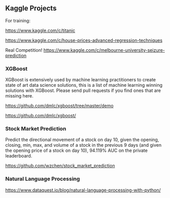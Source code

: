## Kaggle Projects
For training:

https://www.kaggle.com/c/titanic

https://www.kaggle.com/c/house-prices-advanced-regression-techniques

Real Competition!
https://www.kaggle.com/c/melbourne-university-seizure-prediction


### XGBoost
XGBoost is extensively used by machine learning practitioners to create state of art data science solutions, this is a list of machine learning winning solutions with XGBoost. Please send pull requests if you find ones that are missing here.

https://github.com/dmlc/xgboost/tree/master/demo

https://github.com/dmlc/xgboost/

### Stock Market Prediction
Predict the directional movement of a stock on day 10, given the opening, closing, min, max, and volume of a stock in the previous 9 days (and given the opening price of a stock on day 10), 94.119% AUC on the private leaderboard.

https://github.com/wzchen/stock_market_prediction

### Natural Language Processing
https://www.dataquest.io/blog/natural-language-processing-with-python/


